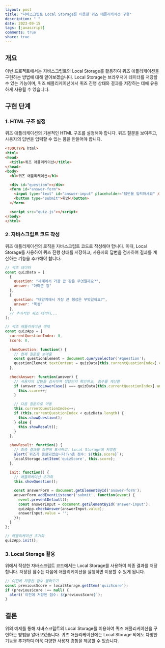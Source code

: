 ```yaml
---
layout: post
title: "자바스크립트 Local Storage를 이용한 퀴즈 애플리케이션 구현"
description: " "
date: 2023-09-15
tags: [javascript]
comments: true
share: true
---
```


## 개요
이번 프로젝트에서는 자바스크립트의 Local Storage를 활용하여 퀴즈 애플리케이션을 구현하는 방법에 대해 알아보겠습니다. Local Storage는 브라우저에 데이터를 저장할 수 있는 기능이며, 퀴즈 애플리케이션에서 퀴즈 진행 상태와 결과를 저장하는 데에 유용하게 사용될 수 있습니다.

## 구현 단계

### 1. HTML 구조 설정
퀴즈 애플리케이션의 기본적인 HTML 구조를 설정해야 합니다. 퀴즈 질문을 보여주고, 사용자의 답변을 입력할 수 있는 폼을 만들어야 합니다.

```html
<!DOCTYPE html>
<html>
<head>
  <title>퀴즈 애플리케이션</title>
</head>
<body>
  <h1>퀴즈 애플리케이션</h1>

  <div id="question"></div>
  <form id="answer-form">
    <input type="text" id="answer-input" placeholder="답변을 입력하세요" />
    <button type="submit">확인</button>
  </form>

  <script src="quiz.js"></script>
</body>
</html>
```

### 2. 자바스크립트 코드 작성
퀴즈 애플리케이션의 로직을 자바스크립트 코드로 작성해야 합니다. 이때, Local Storage를 사용하여 퀴즈 진행 상태를 저장하고, 사용자의 답변을 검사하여 결과를 계산하는 기능을 추가해야 합니다.

```javascript
// 퀴즈 데이터
const quizData = [
  {
    question: "세계에서 가장 큰 강은 무엇일까요?",
    answer: "아마존 강"
  },
  {
    question: "태양계에서 가장 큰 행성은 무엇일까요?",
    answer: "목성"
  },
  // 추가적인 퀴즈 데이터...
];

// 퀴즈 애플리케이션 객체
const quizApp = {
  currentQuestionIndex: 0,
  score: 0,
  
  showQuestion: function() {
    // 현재 질문을 보여줌
    const questionElement = document.querySelector('#question');
    questionElement.textContent = quizData[this.currentQuestionIndex].question;
  },
  
  checkAnswer: function(answer) {
    // 사용자의 답변을 검사하여 정답인지 확인하고, 점수를 계산함
    if (answer.toLowerCase() === quizData[this.currentQuestionIndex].answer.toLowerCase()) {
      this.score++;
    }

    // 다음 질문으로 이동
    this.currentQuestionIndex++;
    if (this.currentQuestionIndex < quizData.length) {
      this.showQuestion();
    } else {
      this.showResult();
    }
  },
  
  showResult: function() {
    // 최종 결과를 화면에 표시하고, Local Storage에 저장함
    alert(`퀴즈가 종료되었습니다!\n총 점수: ${this.score}`);
    localStorage.setItem('quizScore', this.score);
  },
  
  init: function() {
    // 애플리케이션 초기화
    this.showQuestion();

    const answerForm = document.getElementById('answer-form');
    answerForm.addEventListener('submit', function(event) {
      event.preventDefault();
      const answerInput = document.getElementById('answer-input');
      quizApp.checkAnswer(answerInput.value);
      answerInput.value = '';
    });
  }
};

// 애플리케이션 초기화
quizApp.init();
```

### 3. Local Storage 활용
위에서 작성한 자바스크립트 코드에서는 Local Storage를 사용하여 최종 결과를 저장합니다. 저장된 점수는 다음에 애플리케이션을 실행하면 이용할 수 있게 됩니다.

```javascript
// 이전에 저장된 점수 불러오기
const previousScore = localStorage.getItem('quizScore');
if (previousScore !== null) {
  alert(`이전에 저장된 점수: ${previousScore}`);
}
```

## 결론
위의 예제를 통해 자바스크립트의 Local Storage를 이용하여 퀴즈 애플리케이션을 구현하는 방법을 알아보았습니다. 퀴즈 애플리케이션에는 Local Storage 외에도 다양한 기능을 추가하여 더욱 다양한 사용자 경험을 제공할 수 있습니다.